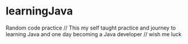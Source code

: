 # learningJava
Random code practice
// This my self taught practice and journey to learning Java and one day becoming a Java developer
// wish me luck
